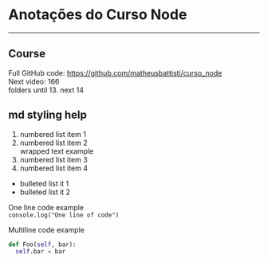 # Anotações do Curso Node

---

## Course

Full GitHub code: https://github.com/matheusbattisti/curso_node \
Next video: 166 \
folders until 13. next 14

## md styling help

1.  numbered list item 1
1.  numbered list item 2\
    wrapped text example
1.  numbered list item 3
1.  numbered list item 4

- bulleted list it 1
- bulleted list it 2

One line code example \
`console.log("One line of code")`

Multiline code example

```python
def Foo(self, bar):
  self.bar = bar
```

